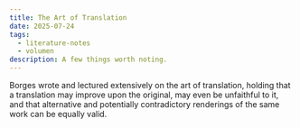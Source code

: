 ```yaml
---
title: The Art of Translation
date: 2025-07-24
tags:
  - literature-notes
  - volumen
description: A few things worth noting.
---
```


Borges wrote and lectured extensively on the art of translation, holding that a translation may improve upon the original, may even be unfaithful to it, and that alternative and potentially contradictory renderings of the same work can be equally valid.

